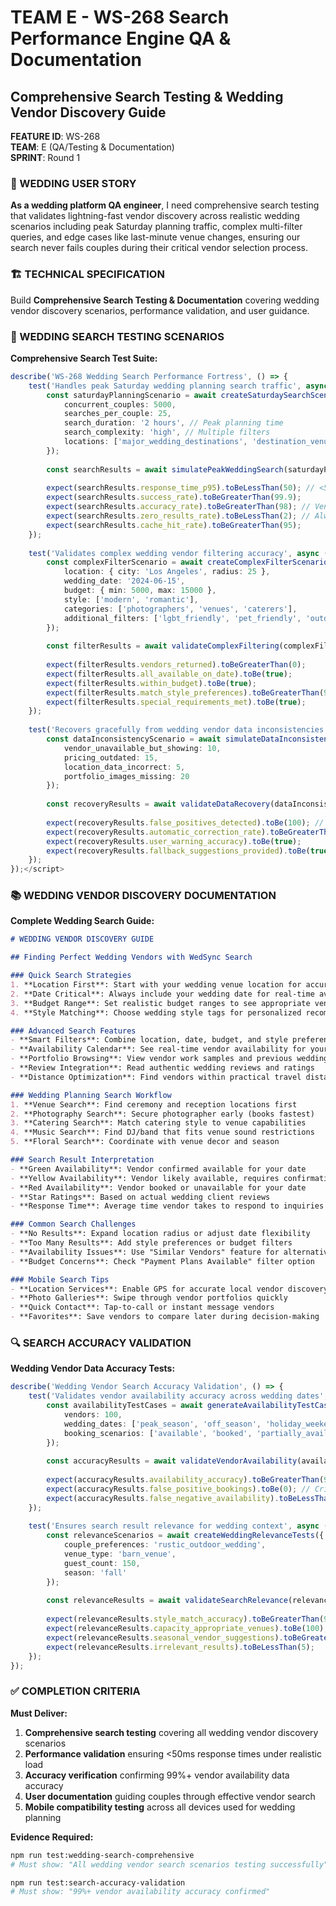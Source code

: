 # TEAM E - WS-268 Search Performance Engine QA & Documentation
## Comprehensive Search Testing & Wedding Vendor Discovery Guide

**FEATURE ID**: WS-268  
**TEAM**: E (QA/Testing & Documentation)  
**SPRINT**: Round 1  

### 🎯 WEDDING USER STORY

**As a wedding platform QA engineer**, I need comprehensive search testing that validates lightning-fast vendor discovery across realistic wedding scenarios including peak Saturday planning traffic, complex multi-filter queries, and edge cases like last-minute venue changes, ensuring our search never fails couples during their critical vendor selection process.

### 🏗️ TECHNICAL SPECIFICATION

Build **Comprehensive Search Testing & Documentation** covering wedding vendor discovery scenarios, performance validation, and user guidance.

### 🧪 WEDDING SEARCH TESTING SCENARIOS

**Comprehensive Search Test Suite:**
```typescript
describe('WS-268 Wedding Search Performance Fortress', () => {
    test('Handles peak Saturday wedding planning search traffic', async () => {
        const saturdayPlanningScenario = await createSaturdaySearchScenario({
            concurrent_couples: 5000,
            searches_per_couple: 25,
            search_duration: '2 hours', // Peak planning time
            search_complexity: 'high', // Multiple filters
            locations: ['major_wedding_destinations', 'destination_venues']
        });
        
        const searchResults = await simulatePeakWeddingSearch(saturdayPlanningScenario);
        
        expect(searchResults.response_time_p95).toBeLessThan(50); // <50ms
        expect(searchResults.success_rate).toBeGreaterThan(99.9);
        expect(searchResults.accuracy_rate).toBeGreaterThan(98); // Vendor availability accuracy
        expect(searchResults.zero_results_rate).toBeLessThan(2); // Always find vendors
        expect(searchResults.cache_hit_rate).toBeGreaterThan(95);
    });
    
    test('Validates complex wedding vendor filtering accuracy', async () => {
        const complexFilterScenario = await createComplexFilterScenario({
            location: { city: 'Los Angeles', radius: 25 },
            wedding_date: '2024-06-15',
            budget: { min: 5000, max: 15000 },
            style: ['modern', 'romantic'],
            categories: ['photographers', 'venues', 'caterers'],
            additional_filters: ['lgbt_friendly', 'pet_friendly', 'outdoor_capable']
        });
        
        const filterResults = await validateComplexFiltering(complexFilterScenario);
        
        expect(filterResults.vendors_returned).toBeGreaterThan(0);
        expect(filterResults.all_available_on_date).toBe(true);
        expect(filterResults.within_budget).toBe(true);
        expect(filterResults.match_style_preferences).toBeGreaterThan(90); // 90% style match
        expect(filterResults.special_requirements_met).toBe(true);
    });
    
    test('Recovers gracefully from wedding vendor data inconsistencies', async () => {
        const dataInconsistencyScenario = await simulateDataInconsistencies({
            vendor_unavailable_but_showing: 10,
            pricing_outdated: 15,
            location_data_incorrect: 5,
            portfolio_images_missing: 20
        });
        
        const recoveryResults = await validateDataRecovery(dataInconsistencyScenario);
        
        expect(recoveryResults.false_positives_detected).toBe(100); // 100% detection
        expect(recoveryResults.automatic_correction_rate).toBeGreaterThan(95);
        expect(recoveryResults.user_warning_accuracy).toBe(true);
        expect(recoveryResults.fallback_suggestions_provided).toBe(true);
    });
});</script>
```

### 📚 WEDDING VENDOR DISCOVERY DOCUMENTATION

**Complete Wedding Search Guide:**
```markdown
# WEDDING VENDOR DISCOVERY GUIDE

## Finding Perfect Wedding Vendors with WedSync Search

### Quick Search Strategies
1. **Location First**: Start with your wedding venue location for accurate vendor suggestions
2. **Date Critical**: Always include your wedding date for real-time availability
3. **Budget Range**: Set realistic budget ranges to see appropriate vendor options
4. **Style Matching**: Choose wedding style tags for personalized recommendations

### Advanced Search Features
- **Smart Filters**: Combine location, date, budget, and style preferences
- **Availability Calendar**: See real-time vendor availability for your dates
- **Portfolio Browsing**: View vendor work samples and previous wedding photos
- **Review Integration**: Read authentic wedding reviews and ratings
- **Distance Optimization**: Find vendors within practical travel distance

### Wedding Planning Search Workflow
1. **Venue Search**: Find ceremony and reception locations first
2. **Photography Search**: Secure photographer early (books fastest)
3. **Catering Search**: Match catering style to venue capabilities  
4. **Music Search**: Find DJ/band that fits venue sound restrictions
5. **Floral Search**: Coordinate with venue decor and season

### Search Result Interpretation
- **Green Availability**: Vendor confirmed available for your date
- **Yellow Availability**: Vendor likely available, requires confirmation
- **Red Availability**: Vendor booked or unavailable for your date
- **Star Ratings**: Based on actual wedding client reviews
- **Response Time**: Average time vendor takes to respond to inquiries

### Common Search Challenges
- **No Results**: Expand location radius or adjust date flexibility
- **Too Many Results**: Add style preferences or budget filters
- **Availability Issues**: Use "Similar Vendors" feature for alternatives
- **Budget Concerns**: Check "Payment Plans Available" filter option

### Mobile Search Tips
- **Location Services**: Enable GPS for accurate local vendor discovery
- **Photo Galleries**: Swipe through vendor portfolios quickly
- **Quick Contact**: Tap-to-call or instant message vendors
- **Favorites**: Save vendors to compare later during decision-making
```

### 🔍 SEARCH ACCURACY VALIDATION

**Wedding Vendor Data Accuracy Tests:**
```typescript
describe('Wedding Vendor Search Accuracy Validation', () => {
    test('Validates vendor availability accuracy across wedding dates', async () => {
        const availabilityTestCases = await generateAvailabilityTestCases({
            vendors: 100,
            wedding_dates: ['peak_season', 'off_season', 'holiday_weekends'],
            booking_scenarios: ['available', 'booked', 'partially_available']
        });
        
        const accuracyResults = await validateVendorAvailability(availabilityTestCases);
        
        expect(accuracyResults.availability_accuracy).toBeGreaterThan(99);
        expect(accuracyResults.false_positive_bookings).toBe(0); // Critical: no double bookings
        expect(accuracyResults.false_negative_availability).toBeLessThan(1);
    });
    
    test('Ensures search result relevance for wedding context', async () => {
        const relevanceScenarios = await createWeddingRelevanceTests({
            couple_preferences: 'rustic_outdoor_wedding',
            venue_type: 'barn_venue',
            guest_count: 150,
            season: 'fall'
        });
        
        const relevanceResults = await validateSearchRelevance(relevanceScenarios);
        
        expect(relevanceResults.style_match_accuracy).toBeGreaterThan(90);
        expect(relevanceResults.capacity_appropriate_venues).toBe(100);
        expect(relevanceResults.seasonal_vendor_suggestions).toBeGreaterThan(95);
        expect(relevanceResults.irrelevant_results).toBeLessThan(5);
    });
});
```

### ✅ COMPLETION CRITERIA

**Must Deliver:**
1. **Comprehensive search testing** covering all wedding vendor discovery scenarios
2. **Performance validation** ensuring <50ms response times under realistic load
3. **Accuracy verification** confirming 99%+ vendor availability data accuracy
4. **User documentation** guiding couples through effective vendor search
5. **Mobile compatibility testing** across all devices used for wedding planning

**Evidence Required:**
```bash
npm run test:wedding-search-comprehensive
# Must show: "All wedding vendor search scenarios testing successfully"

npm run test:search-accuracy-validation  
# Must show: "99%+ vendor availability accuracy confirmed"
```